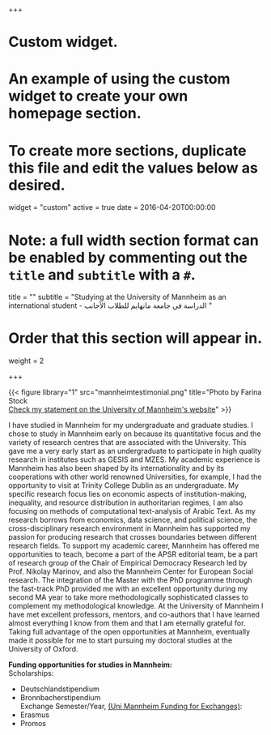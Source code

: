 +++
# Custom widget.
# An example of using the custom widget to create your own homepage section.
# To create more sections, duplicate this file and edit the values below as desired.
widget = "custom"
active = true
date = 2016-04-20T00:00:00

# Note: a full width section format can be enabled by commenting out the `title` and `subtitle` with a `#`.
title = ""
subtitle = "Studying at the University of Mannheim as an international student -  الدراسة في جامعة مانهايم للطلاب الأجانب "

# Order that this section will appear in.
weight = 2



+++

{{< figure library="1" src="mannheimtestimonial.png" title="Photo by Farina Stock <br /> [Check my statement on the University of Mannheim's website](https://www.uni-mannheim.de/en/academics/programs/masters-program-in-political-science/)" >}}


I have studied in Mannheim for my undergraduate and graduate studies. 
I chose to study in Mannheim early on because its quantitative focus and the variety of research centres that 
are associated with the University. 
This gave me a very early start as an undergraduate to participate in high quality research in institutes such as GESIS and MZES. My academic experience is Mannheim has also been shaped by its internationality and by its cooperations with other world renowned Universities, for example, I had the opportunity to visit at Trinity College Dublin as an undergraduate.
My specific research focus lies on economic aspects of institution-making, inequality, and 
resource distribution in authoritarian regimes, I am also focusing on methods of computational text-analysis of Arabic Text.
As my research borrows from economics, data science, and political science, the cross-disciplinary research environment in 
Mannheim has supported my passion for producing research that crosses boundaries between different research fields. 
To support my academic career, Mannheim has offered me opportunities to teach, become a part of the APSR editorial team, be a part of research group of the Chair of Empirical Democracy Research led by Prof. Nikolay Marinov, and also the Mannheim Center for European Social research. The integration of the Master with the PhD programme through the fast-track PhD provided me with an excellent opportunity during my second MA year to take more methodologically sophisticated classes to complement my methodological knowledge.
At the University of Mannheim I have met excellent professors, 
mentors, and co-authors that I have learned almost everything I know from them and that I am eternally grateful for. 
Taking full advantage of the open opportunities at Mannheim, eventually made it possible for me to start pursuing my 
doctoral studies at the University of Oxford.


**Funding opportunities for studies in Mannheim:** <br /> 
Scholarships:<br /> 
- Deutschlandstipendium <br /> 
- Bronnbacherstipendium <br /> 
Exchange Semester/Year, [(Uni Mannheim Funding for Exchanges)](https://www.uni-mannheim.de/en/academics/going-abroad/studying-abroad/financing/scholarships/):<br /> 
- Erasmus <br /> 
- Promos <br /> 
